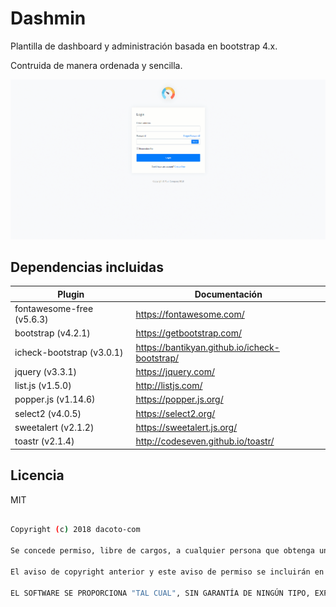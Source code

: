 # Dashmin
Plantilla de dashboard y administración basada en bootstrap 4.x.

Contruida de manera ordenada y sencilla.

![Image of dashmin](dist/img/brand/dashmin.gif?v=2.2.0)

Dependencias incluidas
----
| Plugin | Documentación |
| ------ | ------ |
| fontawesome-free (v5.6.3) | <a href="https://fontawesome.com/" target="_blank">https://fontawesome.com/</a> |
| bootstrap (v4.2.1) | <a href="https://getbootstrap.com/" target="_blank">https://getbootstrap.com/</a> |
| icheck-bootstrap (v3.0.1) | <a href="https://bantikyan.github.io/icheck-bootstrap/" target="_blank">https://bantikyan.github.io/icheck-bootstrap/</a> |
| jquery (v3.3.1) | <a href="https://jquery.com/" target="_blank">https://jquery.com/</a> |
| list.js (v1.5.0) | <a href="http://listjs.com/" target="_blank">http://listjs.com/</a> |
| popper.js (v1.14.6) | <a href="https://popper.js.org/" target="_blank">https://popper.js.org/</a> |
| select2 (v4.0.5) | <a href="https://select2.org/" target="_blank">https://select2.org/</a> |
| sweetalert (v2.1.2) | <a href="https://sweetalert.js.org/" target="_blank">https://sweetalert.js.org/</a> |
| toastr (v2.1.4) | <a href="http://codeseven.github.io/toastr/" target="_blank">http://codeseven.github.io/toastr/</a> |

Licencia
----
MIT

```sh

Copyright (c) 2018 dacoto-com

Se concede permiso, libre de cargos, a cualquier persona que obtenga una copia de este software y de los archivos de documentación asociados (el "Software"), para utilizar el Software sin restricción, incluyendo sin limitación los derechos a usar, copiar, modificar, fusionar, publicar, distribuir, sublicenciar, y/o vender copias del Software, y a permitir a las personas a las que se les proporcione el Software a hacer lo mismo, sujeto a las siguientes condiciones:

El aviso de copyright anterior y este aviso de permiso se incluirán en todas las copias o partes sustanciales del Software.

EL SOFTWARE SE PROPORCIONA "TAL CUAL", SIN GARANTÍA DE NINGÚN TIPO, EXPRESA O IMPLÍCITA, INCLUYENDO PERO NO LIMITADA A GARANTÍAS DE COMERCIALIZACIÓN, IDONEIDAD PARA UN PROPÓSITO PARTICULAR Y NO INFRACCIÓN. EN NINGÚN CASO LOS AUTORES O PROPIETARIOS DE LOS DERECHOS DE AUTOR SERÁN RESPONSABLES DE NINGUNA RECLAMACIÓN, DAÑOS U OTRAS RESPONSABILIDADES, YA SEA EN UNA ACCIÓN DE CONTRATO, AGRAVIO O CUALQUIER OTRO MOTIVO, DERIVADAS DE, FUERA DE O EN CONEXIÓN CON EL SOFTWARE O SU USO U OTRO TIPO DE ACCIONES EN EL SOFTWARE.

```